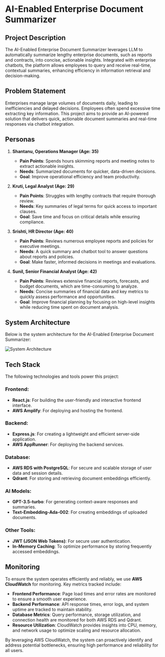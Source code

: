 # AI-Enabled Enterprise Document Summarizer

## Project Description
The AI-Enabled Enterprise Document Summarizer leverages LLM to automatically summarize lengthy enterprise documents, such as reports and contracts, into concise, actionable insights. Integrated with enterprise chatbots, the platform allows employees to query and receive real-time, contextual summaries, enhancing efficiency in information retrieval and decision-making.

## Problem Statement
Enterprises manage large volumes of documents daily, leading to inefficiencies and delayed decisions. Employees often spend excessive time extracting key information. This project aims to provide an AI-powered solution that delivers quick, actionable document summaries and real-time responses via chatbot integration.

## Personas

1. **Shantanu, Operations Manager (Age: 35)**  
   - **Pain Points**: Spends hours skimming reports and meeting notes to extract actionable insights.  
   - **Needs**: Summarized documents for quicker, data-driven decisions.  
   - **Goal**: Improve operational efficiency and team productivity.

2. **Kruti, Legal Analyst (Age: 29)**  
   - **Pain Points**: Struggles with lengthy contracts that require thorough review.  
   - **Needs**: Key summaries of legal terms for quick access to important clauses.  
   - **Goal**: Save time and focus on critical details while ensuring compliance.

3. **Srishti, HR Director (Age: 40)**  
   - **Pain Points**: Reviews numerous employee reports and policies for executive meetings.  
   - **Needs**: A quick summary and chatbot tool to answer questions about reports and policies.  
   - **Goal**: Make faster, informed decisions in meetings and evaluations.
     
4. **Sunil, Senior Financial Analyst (Age: 42)**  
   - **Pain Points**: Reviews extensive financial reports, forecasts, and budget documents, which are time-consuming to analyze.  
   - **Needs**: Concise summaries of financial data and key metrics to quickly assess performance and opportunities.  
   - **Goal**: Improve financial planning by focusing on high-level insights while reducing time spent on document analysis.

## System Architecture

Below is the system architecture for the AI-Enabled Enterprise Document Summarizer:

![System Architecture](https://github.com/user-attachments/assets/4b1bdb6a-a157-4bfd-8f87-45dfbe465955)

## Tech Stack

The following technologies and tools power this project:

### Frontend:
- **React.js**: For building the user-friendly and interactive frontend interface.
- **AWS Amplify**: For deploying and hosting the frontend.

### Backend:
- **Express.js**: For creating a lightweight and efficient server-side application.
- **AWS AppRunner**: For deploying the backend services.

### Database:
- **AWS RDS with PostgreSQL**: For secure and scalable storage of user data and session details.
- **Qdrant**: For storing and retrieving document embeddings efficiently.

### AI Models:
- **GPT-3.5-turbo**: For generating context-aware responses and summaries.
- **Text-Embedding-Ada-002**: For creating embeddings of uploaded documents.

### Other Tools:
- **JWT (JSON Web Tokens)**: For secure user authentication.
- **In-Memory Caching**: To optimize performance by storing frequently accessed embeddings.

## Monitoring

To ensure the system operates efficiently and reliably, we use **AWS CloudWatch** for monitoring. Key metrics tracked include:
- **Frontend Performance**: Page load times and error rates are monitored to ensure a smooth user experience.
- **Backend Performance**: API response times, error logs, and system uptime are tracked to maintain stability.
- **Database Metrics**: Query performance, storage utilization, and connection health are monitored for both AWS RDS and Qdrant.
- **Resource Utilization**: CloudWatch provides insights into CPU, memory, and network usage to optimize scaling and resource allocation.

By leveraging AWS CloudWatch, the system can proactively identify and address potential bottlenecks, ensuring high performance and reliability for all users.
